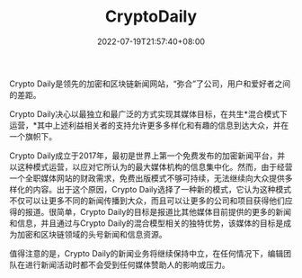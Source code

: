 ﻿---
weight: 
title: "CryptoDaily"
description: "位于英国的一群热衷于谈论加密货币的爱好者，分享自己走过的弯路以及帮助更多人对于令人兴奋的加密世界有所了解"
date: 2022-07-19T21:57:40+08:00
lastmod: 2022-07-19T16:45:40+08:00
draft: false
authors: ["june"]
featuredImage: "cryptodaily.jpg"
link: "https://cryptodaily.co.uk/?ref=1234btc.com"
tags: ["元宇宙资讯","CryptoDaily"]
categories: ["navigation"]
navigation: ["元宇宙资讯"]
lightgallery: true
toc: true
pinned: false
recommend: false
recommend1: false
---
Crypto Daily是领先的加密和区块链新闻网站，“弥合”了公司，用户和爱好者之间的差距。

Crypto Daily决心以最独立和最广泛的方式实现其媒体目标，在共生*混合模式下运营，*其中上述利益相关者的支持允许更多多样化和有趣的信息到达大众，并在一个旗帜下。

Crypto Daily成立于2017年，最初是世界上第一个免费发布的加密新闻平台，并以这种模式运营，以应对它所认为的最大媒体机构的信息集中化。然而，由于经营一个全职媒体网站的财政需求，免费出版模式不够可持续，无法继续向大众提供多样化的内容。出于这个原因，Crypto Daily选择了一种新的模式，它认为这种模式不仅可以让更多不同的新闻传播到大众，而且可以让更多的公司和项目获得他们应得的报道。很简单，Crypto Daily的目标是报道比其他媒体目前提供的更多的新闻和信息，并且通过与Crypto Daily的混合模型相关的独特优势，该媒体的目标是成为加密和区块链领域的头号新闻和信息资源。

值得注意的是，Crypto Daily的新闻业务将继续保持中立，在任何情况下，编辑团队在进行新闻活动时都不会受到任何媒体赞助人的影响或压力。